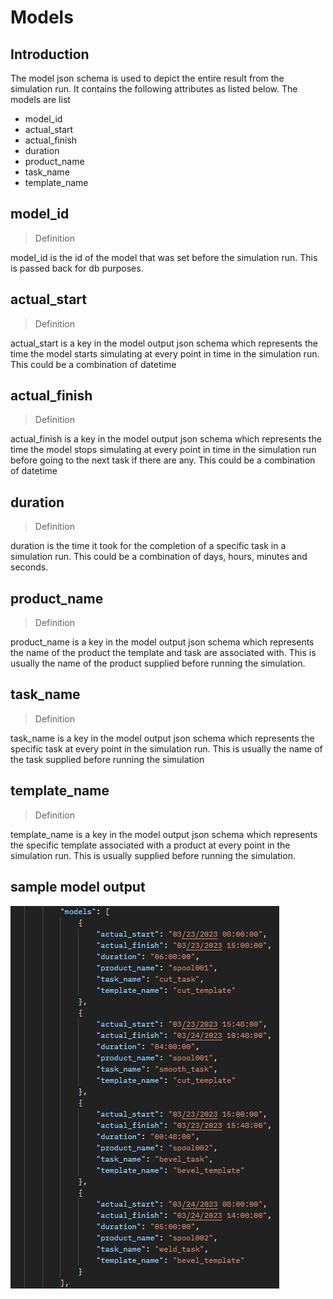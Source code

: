 # Models

## Introduction

The model json schema is used to depict the entire result from the simulation run. It contains the following attributes as listed below. The models are list 
- model_id
- actual_start
- actual_finish
- duration
- product_name
- task_name
- template_name

## model_id
> Definition

model_id is the id of the model that was set before the simulation run. This is passed back for db purposes.

## actual_start

> Definition

actual_start is a key in the model output json schema which represents the time the model starts simulating at every point in time in the simulation run. This could be a combination of datetime

## actual_finish

> Definition

actual_finish is a key in the model output json schema which represents the time the model stops simulating at every point in time in the simulation run before going to the next task if there are any. This could be a combination of datetime

## duration

> Definition

duration is the time it took for the completion of a specific task in a simulation run. This could be a combination of days, hours, minutes and seconds.

## product_name

> Definition

product_name is a key in the model output json schema which represents the name of the product the template and task are associated with. This is usually the name of the product supplied before running the simulation.

## task_name

> Definition

task_name is a key in the model output json schema which represents the specific task at every point in the simulation run. This is usually the name of the task supplied before running the simulation

## template_name

> Definition

template_name is a key in the model output json schema which represents the specific template associated with a product at every point in the simulation run. This is usually supplied before running the simulation.

## sample model output

![validate_task_successor](images/models_sample_complete.png)